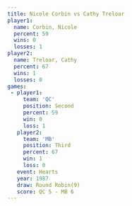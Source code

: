 ```yaml
---
title: Nicole Corbin vs Cathy Treloar
player1:              
  name: Corbin, Nicole
  percent: 59         
  wins: 0             
  losses: 1           
player2:              
  name: Treloar, Cathy
  percent: 67         
  wins: 1             
  losses: 0           
games:
 - player1:          
     team: 'QC'      
     position: Second
     percent: 59     
     win: 0          
     loss: 1         
   player2:         
     team: 'MB'     
     position: Third
     percent: 67    
     win: 1         
     loss: 0        
   event: Hearts       
   year: 1987          
   draw: Round Robin(9)
   score: QC 5 - MB 6  
---
```

